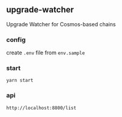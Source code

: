 ## upgrade-watcher

Upgrade Watcher for Cosmos-based chains

### config
create `.env` file from `env.sample` 

### start
```
yarn start
```

### api
```
http://localhost:8800/list
```

